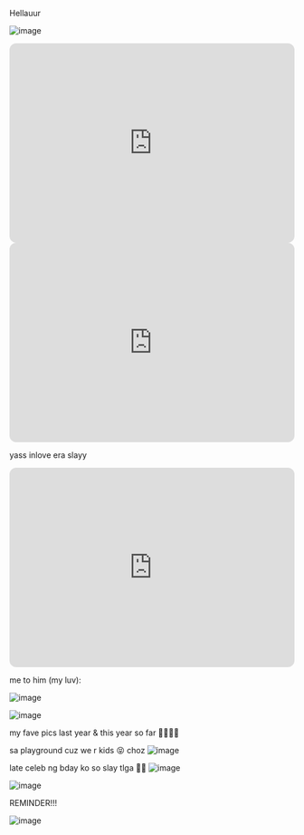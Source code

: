 Hellauur

![image](https://user-images.githubusercontent.com/122416527/212852989-7b09e778-857b-4183-87d3-fe6466a1fc9a.png)


<iframe style="border-radius:12px" src="https://open.spotify.com/embed/track/5TTXEcfsYLh6fTarLaevTi?utm_source=generator&theme=0" width="100%" height="352" frameBorder="0" allowfullscreen="" allow="autoplay; clipboard-write; encrypted-media; fullscreen; picture-in-picture" loading="lazy"></iframe>
<iframe style="border-radius:12px" src="https://open.spotify.com/embed/track/2xhGZ3WzOa3tir28y7Cb88?utm_source=generator&theme=0" width="100%" height="352" frameBorder="0" allowfullscreen="" allow="autoplay; clipboard-write; encrypted-media; fullscreen; picture-in-picture" loading="lazy"></iframe>



yass inlove era slayy


<iframe style="border-radius:12px" src="https://open.spotify.com/embed/playlist/0LyH1LzmjQeZk58PpUxcH1?utm_source=generator&theme=0" width="100%" height="352" frameBorder="0" allowfullscreen="" allow="autoplay; clipboard-write; encrypted-media; fullscreen; picture-in-picture" loading="lazy"></iframe>


me to him (my luv): 



![image](https://user-images.githubusercontent.com/122416527/212857751-36acc8ea-bd21-4878-9a6c-a0aa2766e187.png)

![image](https://user-images.githubusercontent.com/122416527/212857898-2f0df0fd-49fd-42c1-a7b1-cfbc34fa7a86.png)




my fave pics last year & this year so far 🥰🥰😍😍



sa playground cuz we r kids 😝 choz
![image](https://user-images.githubusercontent.com/122416527/212849860-2e328a0f-710f-455e-b66c-9ff9d0fa16fc.png)



late celeb ng bday ko so slay tlga 🥰🥰
![image](https://user-images.githubusercontent.com/122416527/212850545-61d961b3-b5ae-4c3a-a65b-5a4e09998106.png)

![image](https://user-images.githubusercontent.com/122416527/212850774-fcaa80bd-18a1-4b9a-a38f-054d3bc95ece.png)


REMINDER!!!

![image](https://user-images.githubusercontent.com/122416527/212858528-85338abc-605e-4d45-8d95-6aa180a89e56.png)

